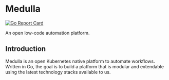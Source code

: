 # Medulla
[![Go Report Card](https://goreportcard.com/badge/github.com/Recro/medulla)](https://goreportcard.com/report/github.com/Recro/medulla)

An open low-code automation platform.

## Introduction

Medulla is an open Kubernetes native platform to automate workflows. Written in Go, the goal is to build a platform that is modular and extendable using the latest technology stacks available to us.

